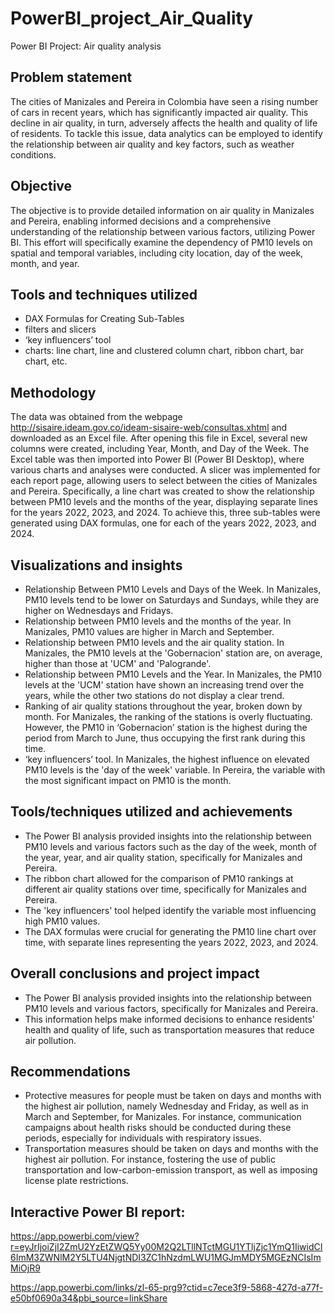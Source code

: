 # PowerBI_project_Air_Quality
Power BI Project: Air quality analysis

## **Problem statement**

The cities of Manizales and Pereira in Colombia have seen a rising number of cars in recent years, which has significantly impacted air quality. This decline in air quality, in turn, adversely affects the health and quality of life of residents. To tackle this issue, data analytics can be employed to identify the relationship between air quality and key factors, such as weather conditions. 

## **Objective**

The objective is to provide detailed information on air quality in Manizales and Pereira, enabling informed decisions and a comprehensive understanding of the relationship between various factors, utilizing Power BI. This effort will specifically examine the dependency of PM10 levels on spatial and temporal variables, including city location, day of the week, month, and year.

## **Tools and techniques utilized**

- DAX Formulas for Creating Sub-Tables
- filters and slicers 
- ‘key influencers’ tool
- charts: line chart, line and clustered column chart, ribbon chart, bar chart, etc.


## **Methodology**

The data was obtained from the webpage http://sisaire.ideam.gov.co/ideam-sisaire-web/consultas.xhtml and downloaded as an Excel file. After opening this file in Excel, several new columns were created, including Year, Month, and Day of the Week. The Excel table was then imported into Power BI (Power BI Desktop), where various charts and analyses were conducted. A slicer was implemented for each report page, allowing users to select between the cities of Manizales and Pereira.
Specifically, a line chart was created to show the relationship between PM10 levels and the months of the year, displaying separate lines for the years 2022, 2023, and 2024. To achieve this, three sub-tables were generated using DAX formulas, one for each of the years 2022, 2023, and 2024.


## **Visualizations and insights**

* Relationship Between PM10 Levels and Days of the Week. In Manizales, PM10 levels tend to be lower on Saturdays and Sundays, while they are higher on Wednesdays and Fridays. 
* Relationship between PM10 levels and the months of the year. In Manizales, PM10 values are higher in March and September.
* Relationship between PM10 levels and the air quality station. In Manizales, the PM10 levels at the 'Gobernacion' station are, on average, higher than those at 'UCM' and 'Palogrande'. 
* Relationship between PM10 Levels and the Year. In Manizales, the PM10 levels at the 'UCM' station have shown an increasing trend over the years, while the other two stations do not display a clear trend. 
* Ranking of air quality stations throughout the year, broken down by month. For Manizales, the ranking of the stations is overly fluctuating. However, the PM10 in ‘Gobernacion’ station is the highest during the period from March to June, thus occupying the first rank during this time.   
* ‘key influencers’ tool. In Manizales, the highest influence on elevated PM10 levels is the 'day of the week' variable. In Pereira, the variable with the most significant impact on PM10 is the month.  

## **Tools/techniques utilized and achievements**

* The Power BI analysis provided insights into the relationship between PM10 levels and various factors such as the day of the week, month of the year, year, and air quality station, specifically for Manizales and Pereira. 
* The ribbon chart allowed for the comparison of PM10 rankings at different air quality stations over time, specifically for Manizales and Pereira.
* The 'key influencers' tool helped identify the variable most influencing high PM10 values.
* The DAX formulas were crucial for generating the PM10 line chart over time, with separate lines representing the years 2022, 2023, and 2024.

## **Overall conclusions and project impact**
* The Power BI analysis provided insights into the relationship between PM10 levels and various factors, specifically for Manizales and Pereira. 
* This information helps make informed decisions to enhance residents' health and quality of life, such as transportation measures that reduce air pollution.

## **Recommendations**

* Protective measures for people must be taken on days and months with the highest air pollution, namely Wednesday and Friday, as well as in March and September, for Manizales. For instance, communication campaigns about health risks should be conducted during these periods, especially for individuals with respiratory issues.
* Transportation measures should be taken on days and months with the highest air pollution. For instance, fostering the use of public transportation and low-carbon-emission transport, as well as imposing license plate restrictions.


##  Interactive Power BI report:
https://app.powerbi.com/view?r=eyJrIjoiZjI2ZmU2YzEtZWQ5Yy00M2Q2LTllNTctMGU1YTljZjc1YmQ1IiwidCI6ImM3ZWNlM2Y5LTU4NjgtNDI3ZC1hNzdmLWU1MGJmMDY5MGEzNCIsImMiOjR9

https://app.powerbi.com/links/zl-65-prg9?ctid=c7ece3f9-5868-427d-a77f-e50bf0690a34&pbi_source=linkShare

